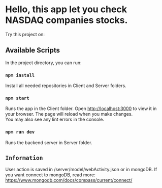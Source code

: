 # Hello, this app let you check NASDAQ companies stocks.

Try this project on:

## Available Scripts

In the project directory, you can run:

### `npm install`

Install all needed repositories in Client and Server folders.

### `npm start`

Runs the app in the Client folder.
Open [http://localhost:3000](http://localhost:3000) to view it in your browser.
The page will reload when you make changes.\
You may also see any lint errors in the console.

### `npm run dev`

Runs the backend server in Server folder.

## `Information`

User action is saved in /server/model/webActivity.json or in mongoDB.
If you want connect to mongoDB, read more:
https://www.mongodb.com/docs/compass/current/connect/
